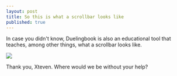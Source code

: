 ```yaml
---
layout: post
title: So this is what a scrollbar looks like
published: true
---
```

In case you didn't know, Duelingbook is also an educational tool that teaches, among other things, what a scrollbar looks like.

![](https://i.imgur.com/vWaBqeM.png)

Thank you, Xteven. Where would we be without your help?